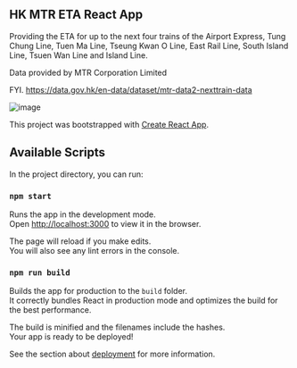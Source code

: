 ## HK MTR ETA React App

Providing the ETA for up to the next four trains of the Airport Express, Tung Chung Line, Tuen Ma Line, Tseung Kwan O Line, East Rail Line, South Island Line, Tsuen Wan Line and Island Line.

Data provided by MTR Corporation Limited 

FYI. https://data.gov.hk/en-data/dataset/mtr-data2-nexttrain-data

![image](https://github.com/mrmineleung/hk-mtr-eta-react-app/assets/42923346/258c026d-6486-47e5-b1b5-d04b91c21827)

This project was bootstrapped with [Create React App](https://github.com/facebook/create-react-app).

## Available Scripts

In the project directory, you can run:

### `npm start`

Runs the app in the development mode.<br />
Open [http://localhost:3000](http://localhost:3000) to view it in the browser.

The page will reload if you make edits.<br />
You will also see any lint errors in the console.

### `npm run build`

Builds the app for production to the `build` folder.<br />
It correctly bundles React in production mode and optimizes the build for the best performance.

The build is minified and the filenames include the hashes.<br />
Your app is ready to be deployed!

See the section about [deployment](https://facebook.github.io/create-react-app/docs/deployment) for more information.

